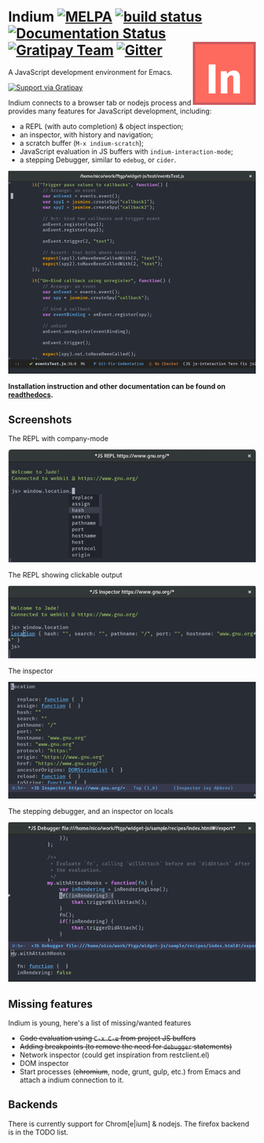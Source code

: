 # Indium [![MELPA](https://melpa.org/packages/indium-badge.svg)](https://melpa.org/#/indium) [![build status](http://gitlab.petton.fr/nico/Indium/badges/master/build.svg)](http://gitlab.petton.fr/nico/Indium/commits/master) [![Documentation Status](https://readthedocs.org/projects/indium/badge/?version=latest)](http://indium.readthedocs.io/en/latest/?badge=latest) [![Gratipay Team](https://img.shields.io/gratipay/team/indium.svg?maxAge=2592000)](https://gratipay.com/indium/) [![Gitter](https://badges.gitter.im/Join%20Chat.svg)](https://gitter.im/indium-emacs?utm_source=badge&utm_medium=badge&utm_campaign=pr-badge&utm_content=badge) <img align="right" src="img/indium.png" alt="logo">

A JavaScript development environment for Emacs.

[![Support via Gratipay](https://cdn.rawgit.com/gratipay/gratipay-badge/2.3.0/dist/gratipay.png)](https://gratipay.com/NicolasPetton/)

Indium connects to a browser tab or nodejs process and provides many features for
JavaScript development, including:

- a REPL (with auto completion) & object inspection;
- an inspector, with history and navigation;
- a scratch buffer (`M-x indium-scratch`);
- JavaScript evaluation in JS buffers with `indium-interaction-mode`;
- a stepping Debugger, similar to `edebug`, or `cider`.

![REPL](./screenshots/debugger.gif)

**Installation instruction and other documentation can be found on [readthedocs](https://indium.readthedocs.io).**

## Screenshots

The REPL with company-mode

![REPL](./screenshots/repl.png)

The REPL showing clickable output

![REPL](./screenshots/repl2.png)

The inspector

![REPL](./screenshots/inspector.png)

The stepping debugger, and an inspector on locals

![REPL](./screenshots/debugger.png)

## Missing features

Indium is young, here's a list of missing/wanted features

- ~~Code evaluation using `C-x C-e` from project JS buffers~~
- ~~Adding breakpoints (to remove the need for `debugger` statements)~~
- Network inspector (could get inspiration from restclient.el)
- DOM inspector
- Start processes (~~chromium~~, node, grunt, gulp, etc.) from Emacs and attach a
  indium connection to it.

## Backends

There is currently support for Chrom[e|ium] & nodejs.  The firefox backend is
in the TODO list.


